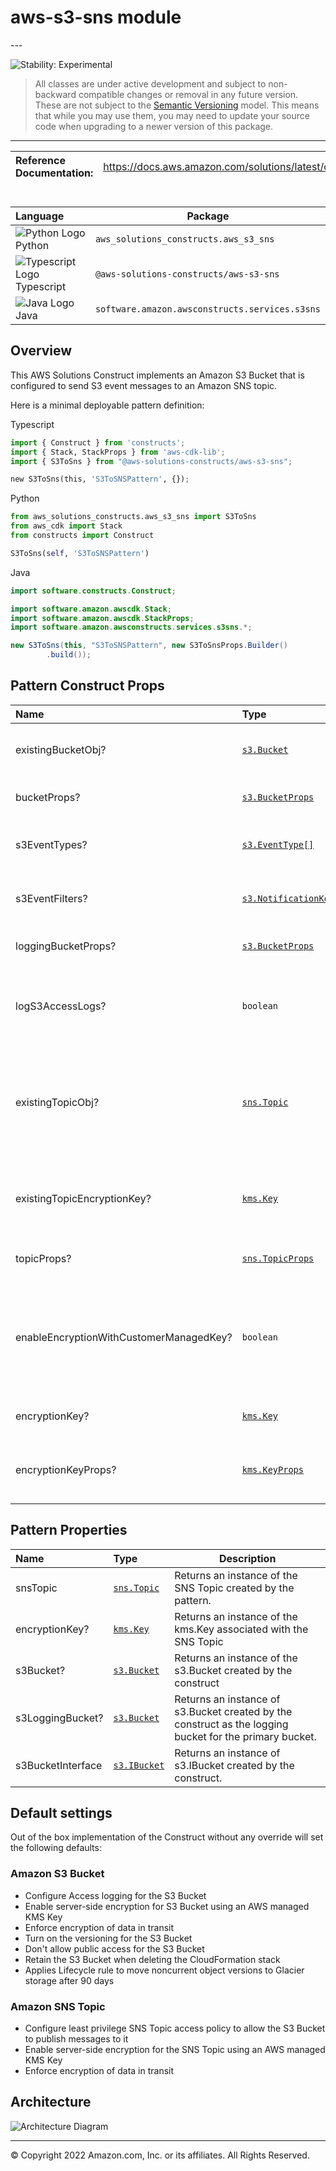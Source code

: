 # aws-s3-sns module

<!--BEGIN STABILITY BANNER-->---


![Stability: Experimental](https://img.shields.io/badge/stability-Experimental-important.svg?style=for-the-badge)

> All classes are under active development and subject to non-backward compatible changes or removal in any
> future version. These are not subject to the [Semantic Versioning](https://semver.org/) model.
> This means that while you may use them, you may need to update your source code when upgrading to a newer version of this package.

---
<!--END STABILITY BANNER-->

| **Reference Documentation**:| <span style="font-weight: normal">https://docs.aws.amazon.com/solutions/latest/constructs/</span>|
|:-------------|:-------------|

<div style="height:8px"></div>

| **Language**     | **Package**        |
|:-------------|-----------------|
|![Python Logo](https://docs.aws.amazon.com/cdk/api/latest/img/python32.png) Python|`aws_solutions_constructs.aws_s3_sns`|
|![Typescript Logo](https://docs.aws.amazon.com/cdk/api/latest/img/typescript32.png) Typescript|`@aws-solutions-constructs/aws-s3-sns`|
|![Java Logo](https://docs.aws.amazon.com/cdk/api/latest/img/java32.png) Java|`software.amazon.awsconstructs.services.s3sns`|

## Overview

This AWS Solutions Construct implements an Amazon S3 Bucket that is configured to send S3 event messages to an Amazon SNS topic.

Here is a minimal deployable pattern definition:

Typescript

```python
import { Construct } from 'constructs';
import { Stack, StackProps } from 'aws-cdk-lib';
import { S3ToSns } from "@aws-solutions-constructs/aws-s3-sns";

new S3ToSns(this, 'S3ToSNSPattern', {});
```

Python

```python
from aws_solutions_constructs.aws_s3_sns import S3ToSns
from aws_cdk import Stack
from constructs import Construct

S3ToSns(self, 'S3ToSNSPattern')
```

Java

```java
import software.constructs.Construct;

import software.amazon.awscdk.Stack;
import software.amazon.awscdk.StackProps;
import software.amazon.awsconstructs.services.s3sns.*;

new S3ToSns(this, "S3ToSNSPattern", new S3ToSnsProps.Builder()
        .build());
```

## Pattern Construct Props

| **Name**     | **Type**        | **Description** |
|:-------------|:----------------|-----------------|
|existingBucketObj?|[`s3.Bucket`](https://docs.aws.amazon.com/cdk/api/v2/docs/aws-cdk-lib.aws_s3.Bucket.html)|Existing instance of S3 Bucket object. If this is provided, then also providing bucketProps is an error. |
|bucketProps?|[`s3.BucketProps`](https://docs.aws.amazon.com/cdk/api/v2/docs/aws-cdk-lib.aws_s3.BucketProps.html)|Optional user provided props to override the default props for the S3 Bucket.|
|s3EventTypes?|[`s3.EventType[]`](https://docs.aws.amazon.com/cdk/api/v2/docs/aws-cdk-lib.aws_s3.EventType.html)|The S3 event types that will trigger the notification. Defaults to s3.EventType.OBJECT_CREATED.|
|s3EventFilters?|[`s3.NotificationKeyFilter[]`](https://docs.aws.amazon.com/cdk/api/v2/docs/aws-cdk-lib.aws_s3.NotificationKeyFilter.html)|S3 object key filter rules to determine which objects trigger this event. If not specified no filter rules will be applied.|
|loggingBucketProps?|[`s3.BucketProps`](https://docs.aws.amazon.com/cdk/api/v2/docs/aws-cdk-lib.aws_s3.BucketProps.html)|Optional user provided props to override the default props for the S3 Logging Bucket.|
|logS3AccessLogs?|`boolean`|Whether to turn on Access Logging for the S3 bucket. Creates an S3 bucket with associated storage costs for the logs. Enabling Access Logging is a best practice. default - true|
|existingTopicObj?|[`sns.Topic`](https://docs.aws.amazon.com/cdk/api/v2/docs/aws-cdk-lib.aws_sns.Topic.html)|An optional, existing SNS topic to be used instead of the default topic. Providing both this and `topicProps` will cause an error. If the SNS Topic is encrypted with a Customer-Managed KMS Key, the key must be specified in the `existingTopicEncryptionKey` property.|
|existingTopicEncryptionKey?|[`kms.Key`](https://docs.aws.amazon.com/cdk/api/v2/docs/aws-cdk-lib.aws_kms.Key.html)|If an existing topic is provided in the `existingTopicObj` property, and that topic is encrypted with a Customer-Managed KMS key, this property also needs to be set with same key.|
|topicProps?|[`sns.TopicProps`](https://docs.aws.amazon.com/cdk/api/v2/docs/aws-cdk-lib.aws_sns.TopicProps.html)|Optional user provided props to override the default props for the SNS topic.|
|enableEncryptionWithCustomerManagedKey?|`boolean`|If no key is provided, this flag determines whether the topic is encrypted with a new CMK or an AWS managed key. This flag is ignored if any of the following are defined: topicProps.encryptionMasterKey, encryptionKey or encryptionKeyProps.|
|encryptionKey?|[`kms.Key`](https://docs.aws.amazon.com/cdk/api/v2/docs/aws-cdk-lib.aws_kms.Key.html)|An optional, imported encryption key to encrypt the SNS Topic with.|
|encryptionKeyProps?|[`kms.KeyProps`](https://docs.aws.amazon.com/cdk/api/v2/docs/aws-cdk-lib.aws_kms.Key.html#construct-props)|Optional user provided properties to override the default properties for the KMS encryption key used to encrypt the SNS Topic with.|

## Pattern Properties

| **Name**     | **Type**        | **Description** |
|:-------------|:----------------|-----------------|
|snsTopic|[`sns.Topic`](https://docs.aws.amazon.com/cdk/api/v2/docs/aws-cdk-lib.aws_sns.Topic.html)|Returns an instance of the SNS Topic created by the pattern.|
|encryptionKey?|[`kms.Key`](https://docs.aws.amazon.com/cdk/api/v2/docs/aws-cdk-lib.aws_kms.Key.html)|Returns an instance of the kms.Key associated with the SNS Topic|
|s3Bucket?|[`s3.Bucket`](https://docs.aws.amazon.com/cdk/api/v2/docs/aws-cdk-lib.aws_s3.Bucket.html)|Returns an instance of the s3.Bucket created by the construct|
|s3LoggingBucket?|[`s3.Bucket`](https://docs.aws.amazon.com/cdk/api/v2/docs/aws-cdk-lib.aws_s3.Bucket.html)|Returns an instance of s3.Bucket created by the construct as the logging bucket for the primary bucket.|
|s3BucketInterface|[`s3.IBucket`](https://docs.aws.amazon.com/cdk/api/v2/docs/aws-cdk-lib.aws_s3.IBucket.html)|Returns an instance of s3.IBucket created by the construct.|

## Default settings

Out of the box implementation of the Construct without any override will set the following defaults:

### Amazon S3 Bucket

* Configure Access logging for the S3 Bucket
* Enable server-side encryption for S3 Bucket using an AWS managed KMS Key
* Enforce encryption of data in transit
* Turn on the versioning for the S3 Bucket
* Don't allow public access for the S3 Bucket
* Retain the S3 Bucket when deleting the CloudFormation stack
* Applies Lifecycle rule to move noncurrent object versions to Glacier storage after 90 days

### Amazon SNS Topic

* Configure least privilege SNS Topic access policy to allow the S3 Bucket to publish messages to it
* Enable server-side encryption for the SNS Topic using an AWS managed KMS Key
* Enforce encryption of data in transit

## Architecture

![Architecture Diagram](architecture.png)

---


© Copyright 2022 Amazon.com, Inc. or its affiliates. All Rights Reserved.
